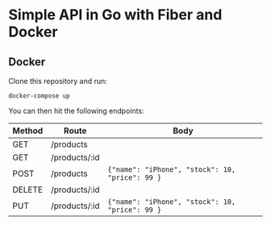 # Simple API in Go with Fiber and Docker

## Docker
Clone this repository and run:
```
docker-compose up
```

You can then hit the following endpoints:

| Method | Route         | Body                                           |
| ------ | ------------- | ---------------------------------------------- |
| GET    | /products     |                                                |
| GET    | /products/:id |                                                |
| POST   | /products     | `{"name": "iPhone", "stock": 10, "price": 99 }`|
| DELETE | /products/:id |                                                |
| PUT    | /products/:id | `{"name": "iPhone", "stock": 10, "price": 99 }`|

